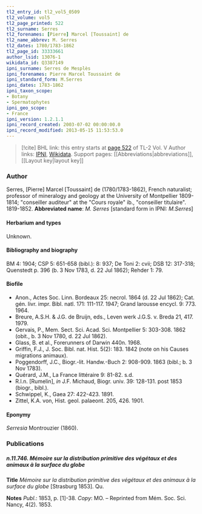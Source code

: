 ```yaml
---
tl2_entry_id: tl2_vol5_0509
tl2_volume: vol5
tl2_page_printed: 522
tl2_surname: Serres
tl2_forenames: [Pierre] Marcel [Toussaint] de
tl2_name_abbrev: M. Serres
tl2_dates: 1780/1783-1862
tl2_page_id: 33333661
author_lsid: 13076-1
wikidata_id: Q3387149
ipni_surname: Serres de Mesplès
ipni_forenames: Pierre Marcel Toussaint de
ipni_standard_form: M.Serres
ipni_dates: 1783-1862
ipni_taxon_scope: 
- Botany
- Spermatophytes
ipni_geo_scope: 
- France
ipni_version: 1.2.1.1
ipni_record_created: 2003-07-02 00:00:00.0
ipni_record_modified: 2013-05-15 11:53:53.0
---
```


> [!cite] BHL link: this entry starts at [page 522](https://www.biodiversitylibrary.org/page/33333661) of TL-2 Vol. V
> Author links: [IPNI](https://www.ipni.org/a/13076-1), [Wikidata](https://www.wikidata.org/wiki/Q3387149). Support pages: [[Abbreviations|abbreviations]], [[Layout key|layout key]]

### Author

Serres, \[Pierre\] Marcel \[Toussaint\] de (1780/1783-1862), French naturalist; professor of mineralogy and geology at the University of Montpellier 1809-1814; "conseiller auditeur" at the "Cours royale" ib., "conseiller titulaire". 1819-1852. 
**Abbreviated name**: *M. Serres* \[standard form in IPNI: *M.Serres*\]

#### Herbarium and types

Unknown.

#### Bibliography and biography

BM 4: 1904; CSP 5: 651-658 (bibl.): 8: 937; De Toni 2: cvii; DSB 12: 317-318; Quenstedt p. 396 (b. 3 Nov 1783, d. 22 Jul 1862); Rehder 1: 79.

#### Biofile

- Anon., Actes Soc. Linn. Bordeaux 25: necrol. 1864 (d. 22 Jul 1862); Cat. gén. livr. impr. Bibl. natl. 171: 111-117. 1947; Grand larousse encycl. 9: 773. 1964.
- Breure, A.S.H. & J.G. de Bruijn, eds., Leven werk J.G.S. v. Breda 21, 417. 1979.
- Gervais, P., Mem. Sect. Sci. Acad. Sci. Montpellier 5: 303-308. 1862 (obit., b. 3 Nov 1780, d. 22 Jul 1862).
- Glass, B. et al., Forerunners of Darwin 440n. 1968.
- Griffin, F.J., J. Soc. Bibl. nat. Hist. 5(2): 183. 1842 (note on his Causes migrations animaux).
- Poggendorff, J.C., Biogr.-lit. Handw.-Buch 2: 908-909. 1863 (bibl.; b. 3 Nov 1783).
- Quérard, J.M., La France littéraire 9: 81-82. s.d.
- R.l.n. \[Rumelin\], *in* J.F. Michaud, Biogr. univ. 39: 128-131. post 1853 (biogr., bibl.).
- Schwippel, K., Gaea 27: 422-423. 1891.
- Zittel, K.A. von, Hist. geol. palaeont. 205, 426. 1901.

#### Eponymy

*Serresia* Montrouzier (1860).

### Publications

##### n.11.746. Mémoire sur la distribution primitive des végétaux et des animaux à la surface du globe

**Title**
*Mémoire sur la distribution primitive des végétaux et des animaux à la surface du globe* \[Strasburg 1853\]. Qu.

**Notes**
*Publ*.: 1853, p. \[1\]-38. *Copy*: MO. – Reprinted from Mém. Soc. Sci. Nancy, 4(2). 1853.

